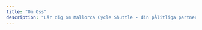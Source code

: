 ```yaml
---
title: "Om Oss"
description: "Lär dig om Mallorca Cycle Shuttle - din pålitliga partner sedan 2015 för cykeläventyr, cykelräddning och shuttletjänster på Mallorca."
---
```

